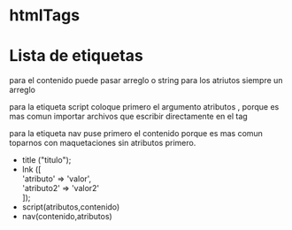 # htmlTags

<h1>Lista de etiquetas</h1>

<p>
para el contenido puede pasar arreglo o string
para los atriutos siempre un arreglo
</p>

<p>
para la etiqueta script coloque primero 
el argumento atributos , porque es mas
comun importar archivos que escribir
directamente en el tag
</p>

<p>
para la etiqueta nav puse primero el contenido 
porque es mas comun toparnos con maquetaciones
sin atributos primero.
</p>

<ul>
    <li>title ("titulo");</li>
    <li>lnk ([<br>
        'atributo' => 'valor',<br>
        'atributo2' => 'valor2'<br>
    ]);</li>
    <li>script(atributos,contenido)</li>
    <li>nav(contenido,atributos)</li>
</ul>